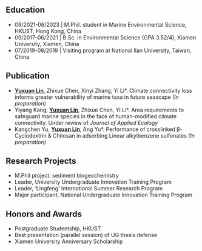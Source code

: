 ## Education
+ 09/2021-06/2023  |  M.Phil. student in Marine Environmental Science, HKUST, Hong Kong, China         
+ 09/2017-06/2021  |  B.Sc. in Environmental Science (GPA 3.52/4), Xiamen University, Xiamen, China    
+ 07/2019-08/2019  |  Visiting program at National Ilan University, Taiwan, China                      

## Publication
+ **<u>Yuxuan Lin</u>**, Zhixue Chen, Xinyi Zhang, Yi Li*. Climate connectivity loss informs greater vulnerability of marine taxa in future seascape *(In preparation)*
+ Yiyang Kang, **<u>Yuxuan Lin</u>**, Zhixue Chen, Yi Li*. Area requirements to safeguard marine species in the face of human-modified climate connectivity. Under review of *Journal of Applied Ecology*
+ Kangchen Yu, **<u>Yuxuan Lin</u>**, Ang Yu*. Performance of crosslinked β-Cyclodextrin & Chitosan in adsorbing Linear alkylbenzene sulfonates *(In preparation)*

## Research Projects
+ M.Phil project: sediment biogeochemistry
+ Leader, University Undergraduate Innovation Training Program 
+ Leader, ‘Lingfeng’ International Summer Research Program
+ Major participant, National Undergraduate Innovation Training Program

## Honors and Awards
+ Postgraduate Studentship, HKUST
+ Best presentation (parallel session) of UG thesis defense
+ Xiamen University Anniversary Scholarship

